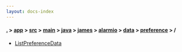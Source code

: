 ```yaml
---
layout: docs-index
---
```

#### [.](./../../../../../../../../index) > [app](./../../../../../../../index) > [src](./../../../../../../index) > [main](./../../../../../index) > [java](./../../../../index) > [james](./../../../index) > [alarmio](./../../index) > [data](./../index) > [preference](./index) > **/**

- [ListPreferenceData](ListPreferenceData)

